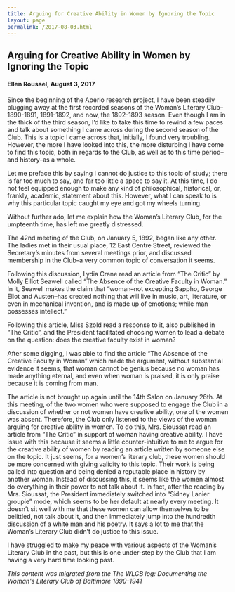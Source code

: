 ```yaml
---
title: Arguing for Creative Ability in Women by Ignoring the Topic
layout: page
permalink: /2017-08-03.html
---
```

<style>
    #maincontent{
        font-size:1.4em;
    }
</style>

## Arguing for Creative Ability in Women by Ignoring the Topic
#### Ellen Roussel, August 3, 2017

Since the beginning of the Aperio research project, I have been steadily plugging away at the first recorded seasons of the Woman’s Literary Club– 1890-1891, 1891-1892, and now, the 1892-1893 season. Even though I am in the thick of the third season, I’d like to take this time to rewind a few paces and talk about something I came across during the second season of the Club. This is a topic I came across that, initially, I found very troubling. However, the more I have looked into this, the more disturbing I have come to find this topic, both in regards to the Club, as well as to this time period–and history–as a whole.

Let me preface this by saying I cannot do justice to this topic of study; there is far too much to say, and far too little a space to say it. At this time, I do not feel equipped enough to make any kind of philosophical, historical, or, frankly, academic, statement about this. However, what I can speak to is why this particular topic caught my eye and got my wheels turning.

Without further ado, let me explain how the Woman’s Literary Club, for the umpteenth time, has left me greatly distressed.

The 42nd meeting of the Club, on January 5, 1892, began like any other. The ladies met in their usual place, 12 East Centre Street, reviewed the Secretary’s minutes from several meetings prior, and discussed membership in the Club–a very common topic of conversation it seems.

Following this discussion, Lydia Crane read an article from “The Critic” by Molly Elliot Seawell called “The Absence of the Creative Faculty in Woman.” In it, Seawell makes the claim that “woman–not excepting Sappho, George Eliot and Austen–has created nothing that will live in music, art, literature, or even in mechanical invention, and is made up of emotions; while man possesses intellect.”

Following this article, Miss Szold read a response to it, also published in “The Critic”, and the President facilitated choosing women to lead a debate on the question: does the creative faculty exist in woman?

After some digging, I was able to find the article “The Absence of the Creative Faculty in Woman” which made the argument, without substantial evidence it seems, that woman cannot be genius because no woman has made anything eternal, and even when woman is praised, it is only praise because it is coming from man.

The article is not brought up again until the 14th Salon on January 26th. At this meeting, of the two women who were supposed to engage the Club in a discussion of whether or not women have creative ability, one of the women was absent. Therefore, the Club only listened to the views of the woman arguing for creative ability in women. To do this, Mrs. Sioussat read an article from “The Critic” in support of woman having creative ability. I have issue with this because it seems a little counter-intuitive to me to argue for the creative ability of women by reading an article written by someone else on the topic. It just seems, for a women’s literary club, these women should be more concerned with giving validity to this topic. Their work is being called into question and being denied a reputable place in history by another woman. Instead of discussing this, it seems like the women almost do everything in their power to not talk about it. In fact, after the reading by Mrs. Sioussat, the President immediately switched into “Sidney Lanier groupie” mode, which seems to be her default at nearly every meeting. It doesn’t sit well with me that these women can allow themselves to be belittled, not talk about it, and then immediately jump into the hundredth discussion of a white man and his poetry. It says a lot to me that the Woman’s Literary Club didn’t do justice to this issue.

I have struggled to make my peace with various aspects of the Woman’s Literary Club in the past, but this is one under-step by the Club that I am having a very hard time looking past.

*This content was migrated from the The WLCB log: Documenting the Woman's Literary Club of Baltimore 1890-1941*